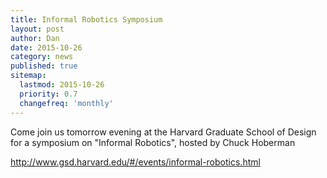 ```yaml
---
title: Informal Robotics Symposium
layout: post
author: Dan
date: 2015-10-26
category: news
published: true
sitemap:
  lastmod: 2015-10-26
  priority: 0.7
  changefreq: 'monthly'
---
```


Come join us tomorrow evening at the Harvard Graduate School of Design for a symposium on "Informal Robotics", hosted by Chuck Hoberman

<http://www.gsd.harvard.edu/#/events/informal-robotics.html>